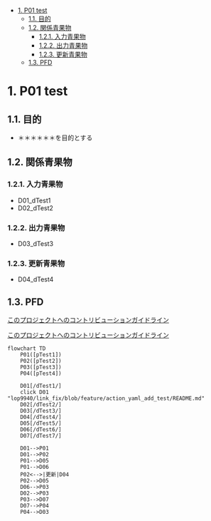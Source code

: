 
- [1. P01 test](#1-p01-test)
  - [1.1. 目的](#11-目的)
  - [1.2. 関係青果物](#12-関係青果物)
    - [1.2.1. 入力青果物](#121-入力青果物)
    - [1.2.2. 出力青果物](#122-出力青果物)
    - [1.2.3. 更新青果物](#123-更新青果物)
  - [1.3. PFD](#13-pfd)

# 1. P01 test

## 1.1. 目的

- ＊＊＊＊＊＊を目的とする

## 1.2. 関係青果物

### 1.2.1. 入力青果物

- D01_dTest1
- D02_dTest2

### 1.2.2. 出力青果物

- D03_dTest3

### 1.2.3. 更新青果物

- D04_dTest4

## 1.3. PFD

[このプロジェクトへのコントリビューションガイドライン](/D01_dTest1.md)

[このプロジェクトへのコントリビューションガイドライン](D01_dTest1.md)

```mermaid
flowchart TD
    P01([pTest1])
    P02([pTest2])
    P03([pTest3])
    P04([pTest4])

    D01[/dTest1/]
    click D01 "lop9940/link_fix/blob/feature/action_yaml_add_test/README.md"
    D02[/dTest2/]
    D03[/dTest3/]
    D04[/dTest4/]
    D05[/dTest5/]
    D06[/dTest6/]
    D07[/dTest7/]

    D01-->P01
    D01-->P02
    P01-->D05
    P01-->D06
    P02<-->|更新|D04
    P02-->D05
    D06-->P03
    D02-->P03
    P03-->D07
    D07-->P04
    P04-->D03

```
